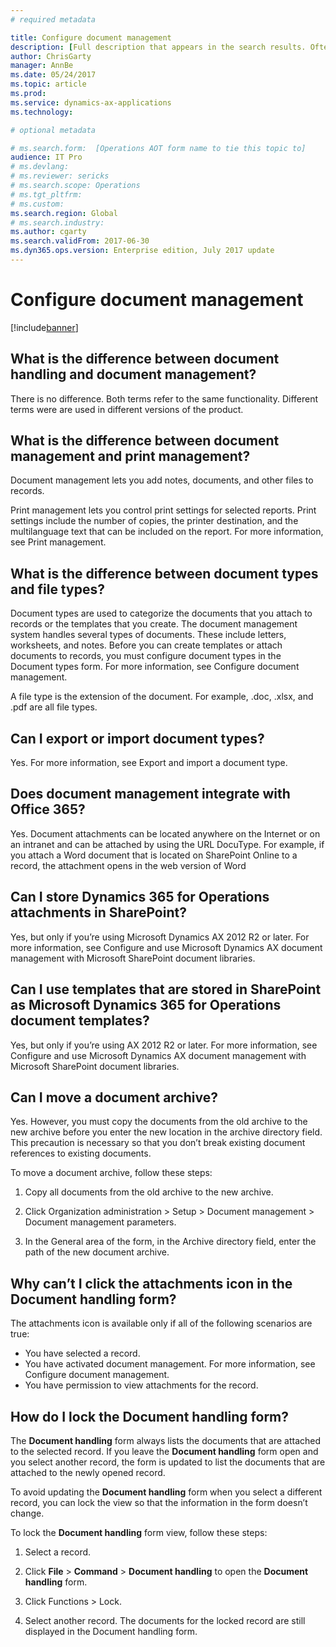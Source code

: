 ```yaml
---
# required metadata

title: Configure document management
description: [Full description that appears in the search results. Often the first paragraph of your topic.]
author: ChrisGarty
manager: AnnBe
ms.date: 05/24/2017
ms.topic: article
ms.prod: 
ms.service: dynamics-ax-applications
ms.technology: 

# optional metadata

# ms.search.form:  [Operations AOT form name to tie this topic to]
audience: IT Pro
# ms.devlang: 
# ms.reviewer: sericks
# ms.search.scope: Operations
# ms.tgt_pltfrm: 
# ms.custom: 
ms.search.region: Global
# ms.search.industry: 
ms.author: cgarty
ms.search.validFrom: 2017-06-30 
ms.dyn365.ops.version: Enterprise edition, July 2017 update 
---
```


# Configure document management

[!include[banner](../includes/banner.md)]


## What is the difference between document handling and document management?

There is no difference. Both terms refer to the same functionality. Different terms were are used in different versions of the product.

## What is the difference between document management and print management?

Document management lets you add notes, documents, and other files to records.

Print management lets you control print settings for selected reports. Print settings include the number of copies, the printer destination, and the multilanguage text that can be included on the report. For more information, see Print management.

## What is the difference between document types and file types?

Document types are used to categorize the documents that you attach to records or the templates that you create. The document management system handles several types of documents. These include letters, worksheets, and notes. Before you can create templates or attach documents to records, you must configure document types in the Document types form. For more information, see Configure document management.

A file type is the extension of the document. For example, .doc, .xlsx, and .pdf are all file types.

## Can I export or import document types?

Yes. For more information, see Export and import a document type.

## Does document management integrate with Office 365?

Yes. Document attachments can be located anywhere on the Internet or on an intranet and can be attached by using the URL DocuType. For example, if you attach a Word document that is located on SharePoint Online to a record, the attachment opens in the web version of Word

## Can I store Dynamics 365 for Operations attachments in SharePoint?

Yes, but only if you’re using Microsoft Dynamics AX 2012 R2 or later. For more information, see Configure and use Microsoft Dynamics AX document management with Microsoft SharePoint document libraries.

## Can I use templates that are stored in SharePoint as Microsoft Dynamics 365 for Operations document templates?

Yes, but only if you’re using AX 2012 R2 or later. For more information, see Configure and use Microsoft Dynamics AX document management with Microsoft SharePoint document libraries.

## Can I move a document archive?

Yes. However, you must copy the documents from the old archive to the new archive before you enter the new location in the archive directory field. This precaution is necessary so that you don’t break existing document references to existing documents.

To move a document archive, follow these steps:

1.  Copy all documents from the old archive to the new archive.

2.  Click Organization administration \> Setup \> Document management \> Document management parameters.

3.  In the General area of the form, in the Archive directory field, enter the path of the new document archive.
 
## Why can’t I click the attachments icon in the Document handling form?

The attachments icon is available only if all of the following scenarios are true:

-   You have selected a record.
-   You have activated document management. For more information, see Configure document management.
-   You have permission to view attachments for the record.

## How do I lock the Document handling form?

The **Document handling** form always lists the documents that are attached to the selected record. If you leave the **Document handling** form open and you select another record, the form is updated to list the documents that are attached to the newly opened record.

To avoid updating the **Document handling** form when you select a different record, you can lock the view so that the information in the form doesn’t change.

To lock the **Document handling** form view, follow these steps:

1.  Select a record.

2.  Click **File** \> **Command** \> **Document handling** to open the **Document handling** form.

3.  Click Functions \> Lock.

4.  Select another record. The documents for the locked record are still displayed in the Document handling form.
